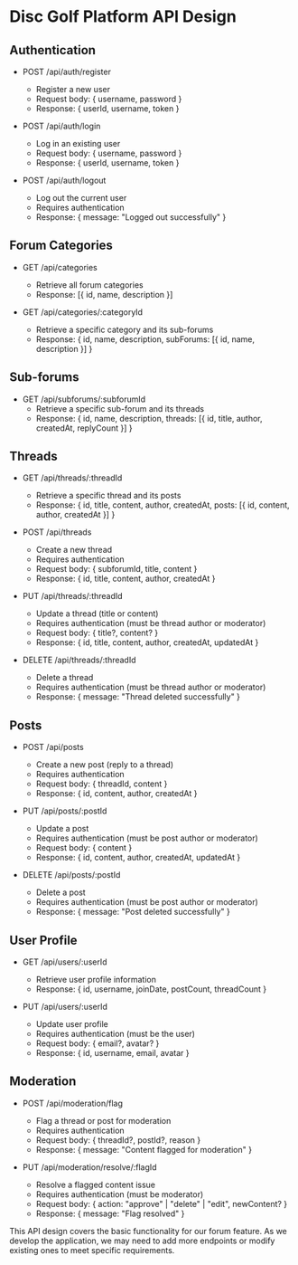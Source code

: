 # Disc Golf Platform API Design

## Authentication

- POST /api/auth/register
  - Register a new user
  - Request body: { username, password }
  - Response: { userId, username, token }

- POST /api/auth/login
  - Log in an existing user
  - Request body: { username, password }
  - Response: { userId, username, token }

- POST /api/auth/logout
  - Log out the current user
  - Requires authentication
  - Response: { message: "Logged out successfully" }

## Forum Categories

- GET /api/categories
  - Retrieve all forum categories
  - Response: [{ id, name, description }]

- GET /api/categories/:categoryId
  - Retrieve a specific category and its sub-forums
  - Response: { id, name, description, subForums: [{ id, name, description }] }

## Sub-forums

- GET /api/subforums/:subforumId
  - Retrieve a specific sub-forum and its threads
  - Response: { id, name, description, threads: [{ id, title, author, createdAt, replyCount }] }

## Threads

- GET /api/threads/:threadId
  - Retrieve a specific thread and its posts
  - Response: { id, title, content, author, createdAt, posts: [{ id, content, author, createdAt }] }

- POST /api/threads
  - Create a new thread
  - Requires authentication
  - Request body: { subforumId, title, content }
  - Response: { id, title, content, author, createdAt }

- PUT /api/threads/:threadId
  - Update a thread (title or content)
  - Requires authentication (must be thread author or moderator)
  - Request body: { title?, content? }
  - Response: { id, title, content, author, createdAt, updatedAt }

- DELETE /api/threads/:threadId
  - Delete a thread
  - Requires authentication (must be thread author or moderator)
  - Response: { message: "Thread deleted successfully" }

## Posts

- POST /api/posts
  - Create a new post (reply to a thread)
  - Requires authentication
  - Request body: { threadId, content }
  - Response: { id, content, author, createdAt }

- PUT /api/posts/:postId
  - Update a post
  - Requires authentication (must be post author or moderator)
  - Request body: { content }
  - Response: { id, content, author, createdAt, updatedAt }

- DELETE /api/posts/:postId
  - Delete a post
  - Requires authentication (must be post author or moderator)
  - Response: { message: "Post deleted successfully" }

## User Profile

- GET /api/users/:userId
  - Retrieve user profile information
  - Response: { id, username, joinDate, postCount, threadCount }

- PUT /api/users/:userId
  - Update user profile
  - Requires authentication (must be the user)
  - Request body: { email?, avatar? }
  - Response: { id, username, email, avatar }

## Moderation

- POST /api/moderation/flag
  - Flag a thread or post for moderation
  - Requires authentication
  - Request body: { threadId?, postId?, reason }
  - Response: { message: "Content flagged for moderation" }

- PUT /api/moderation/resolve/:flagId
  - Resolve a flagged content issue
  - Requires authentication (must be moderator)
  - Request body: { action: "approve" | "delete" | "edit", newContent? }
  - Response: { message: "Flag resolved" }

This API design covers the basic functionality for our forum feature. As we develop the application, we may need to add more endpoints or modify existing ones to meet specific requirements.